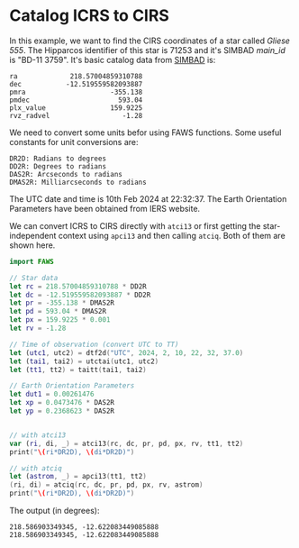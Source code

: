 # Catalog ICRS to CIRS

In this example, we want to find the CIRS coordinates of a star called *Gliese 555*. The Hipparcos identifier of this star is 71253 and it's SIMBAD *main_id* is "BD-11 3759". It's basic catalog data from [SIMBAD](https://simbad.cds.unistra.fr/simbad/sim-id?Ident=BD-11+3759) is:

```
ra             218.57004859310788
dec           -12.519559582093887
pmra                     -355.138
pmdec                      593.04
plx_value                159.9225
rvz_radvel                  -1.28
```

We need to convert some units befor using FAWS functions. Some useful constants for unit conversions are:

```
DR2D: Radians to degrees
DD2R: Degrees to radians
DAS2R: Arcseconds to radians
DMAS2R: Milliarcseconds to radians
```

The UTC date and time is 10th Feb 2024 at 22:32:37. The Earth Orientation Parameters have been obtained from IERS website.

We can convert ICRS to CIRS directly with `atci13` or first getting the star-independent context using `apci13` and then calling `atciq`. Both of them are shown here.

```swift
import FAWS

// Star data
let rc = 218.57004859310788 * DD2R
let dc = -12.519559582093887 * DD2R
let pr = -355.138 * DMAS2R
let pd = 593.04 * DMAS2R
let px = 159.9225 * 0.001
let rv = -1.28

// Time of observation (convert UTC to TT)
let (utc1, utc2) = dtf2d("UTC", 2024, 2, 10, 22, 32, 37.0)
let (tai1, tai2) = utctai(utc1, utc2)
let (tt1, tt2) = taitt(tai1, tai2)

// Earth Orientation Parameters
let dut1 = 0.00261476
let xp = 0.0473476 * DAS2R
let yp = 0.2368623 * DAS2R


// with atci13
var (ri, di, _) = atci13(rc, dc, pr, pd, px, rv, tt1, tt2)
print("\(ri*DR2D), \(di*DR2D)")

// with atciq
let (astrom, _) = apci13(tt1, tt2)
(ri, di) = atciq(rc, dc, pr, pd, px, rv, astrom)
print("\(ri*DR2D), \(di*DR2D)")
```


The output (in degrees):

```
218.586903349345, -12.622083449085888
218.586903349345, -12.622083449085888
```

